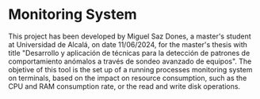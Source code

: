 # Monitoring System
This project has been developed by Miguel Saz Dones, a master's student at Universidad de Alcalá, on date 11/06/2024, for the master's thesis with title "Desarrollo y aplicación de técnicas para la detección de patrones
de comportamiento anómalos a través de sondeo avanzado de equipos". The objetive of this tool is the set up of a running processes monitoring system on terminals, based on the impact on resource consumption, such as the CPU and RAM consumption rate, 
or the read and write disk operations.

